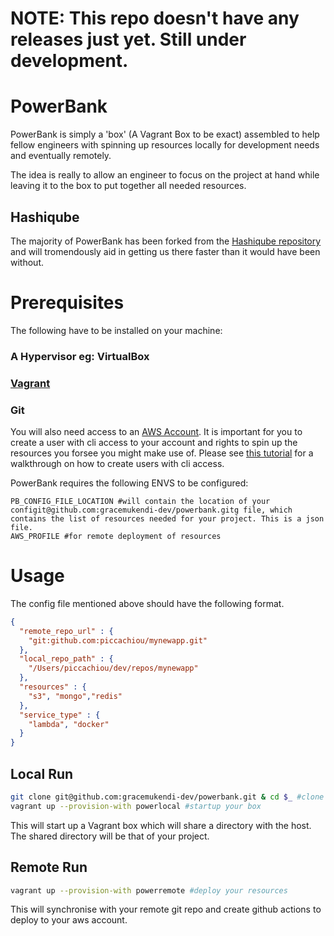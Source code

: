 # NOTE: This repo doesn't have any releases just yet. Still under development. 

# PowerBank

PowerBank is simply a 'box' (A Vagrant Box to be exact) assembled to help fellow engineers with spinning up resources locally for development needs and eventually remotely. 

The idea is really to allow an engineer to focus on the project at hand while leaving it to the box to put together all needed resources.

## Hashiqube

The majority of PowerBank has been forked from the [Hashiqube repository](https://github.com/servian/hashiqube) and will tromendously aid in getting us there faster than it would have been without.

# Prerequisites

The following have to be installed on your machine:
### A Hypervisor eg: VirtualBox
### [Vagrant](https://www.vagrantup.com/downloads.html)
### Git

You will also need access to an [AWS Account](https://aws.amazon.com/console/). It is important for you to create a user with cli access to your account and rights to spin up the resources you forsee you might make use of. Please see [this tutorial](https://docs.aws.amazon.com/IAM/latest/UserGuide/id_users_create.html) for a walkthrough on how to create users with cli access.

PowerBank requires the following ENVS to be configured:
```
PB_CONFIG_FILE_LOCATION #will contain the location of your configit@github.com:gracemukendi-dev/powerbank.gitg file, which contains the list of resources needed for your project. This is a json file.
AWS_PROFILE #for remote deployment of resources

```

# Usage

The config file mentioned above should have the following format. 

```json
{
  "remote_repo_url" : {
    "git:github.com:piccachiou/mynewapp.git"
  },
  "local_repo_path" : {
    "/Users/piccachiou/dev/repos/mynewapp"
  },
  "resources" : {
    "s3", "mongo","redis"
  },
  "service_type" : {
    "lambda", "docker" 
  }
}
```

## Local Run
```bash
git clone git@github.com:gracemukendi-dev/powerbank.git & cd $_ #clone this repo and cd into it
vagrant up --provision-with powerlocal #startup your box
```
This will start up a Vagrant box which will share a directory with the host. The shared directory will be that of your project.

## Remote Run
```bash
vagrant up --provision-with powerremote #deploy your resources
```
This will synchronise with your remote git repo and create github actions to deploy to your aws account. 



